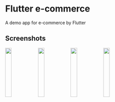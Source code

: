 # Flutter e-commerce

A demo app for e-commerce by Flutter

## Screenshots


<p float="left">
 <img src="https://github.com/0xmudur/flutter_ecommerce/blob/master/screenshots/Simulator%20Screen%20Shot%20-%20iPhone%20SE%20(2nd%20generation)%20-%202020-07-01%20at%2001.20.08.png" width="20%">
<img src="https://github.com/0xmudur/flutter_ecommerce/blob/master/screenshots/Simulator%20Screen%20Shot%20-%20iPhone%20SE%20(2nd%20generation)%20-%202020-07-01%20at%2001.20.22.png" width="20%">
<img src="https://github.com/0xmudur/flutter_ecommerce/blob/master/screenshots/Simulator%20Screen%20Shot%20-%20iPhone%20SE%20(2nd%20generation)%20-%202020-07-01%20at%2001.20.26.png" width="20%">
<img src="https://github.com/0xmudur/flutter_ecommerce/blob/master/screenshots/Simulator%20Screen%20Shot%20-%20iPhone%20SE%20(2nd%20generation)%20-%202020-07-01%20at%2001.20.31.png" width="20%">
</p>
